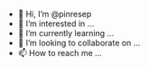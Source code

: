 - 👋 Hi, I’m @pinresep
- 👀 I’m interested in ...
- 🌱 I’m currently learning ...
- 💞️ I’m looking to collaborate on ...
- 📫 How to reach me ...

<!---
pinresep/pinresep is a ✨ special ✨ repository because its `README.md` (this file) appears on your GitHub profile.
You can click the Preview link to take a look at your changes.
--->
